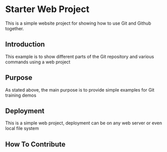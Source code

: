 # Starter Web Project

This is a simple website project for showing how to use Git and Github together.

## Introduction

This example is to show different parts of the Git repository and various commands using a web project

## Purpose

As stated above, the main purpose is to provide simple examples for Git training demos

## Deployment

This is a simple web project, deployment can be on any web server or even local file system

## How To Contribute

